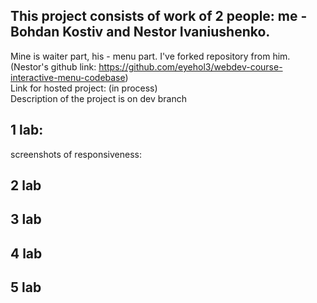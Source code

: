## This project consists of work of 2 people: me - Bohdan Kostiv and Nestor Ivaniushenko.
Mine is waiter part, his - menu part. I've forked repository from him.  
(Nestor's github link: https://github.com/eyehol3/webdev-course-interactive-menu-codebase)  
Link for hosted project: (in process)  
Description of the project is on dev branch  

## 1 lab:
screenshots of responsiveness:


## 2 lab
## 3 lab
## 4 lab
## 5 lab
